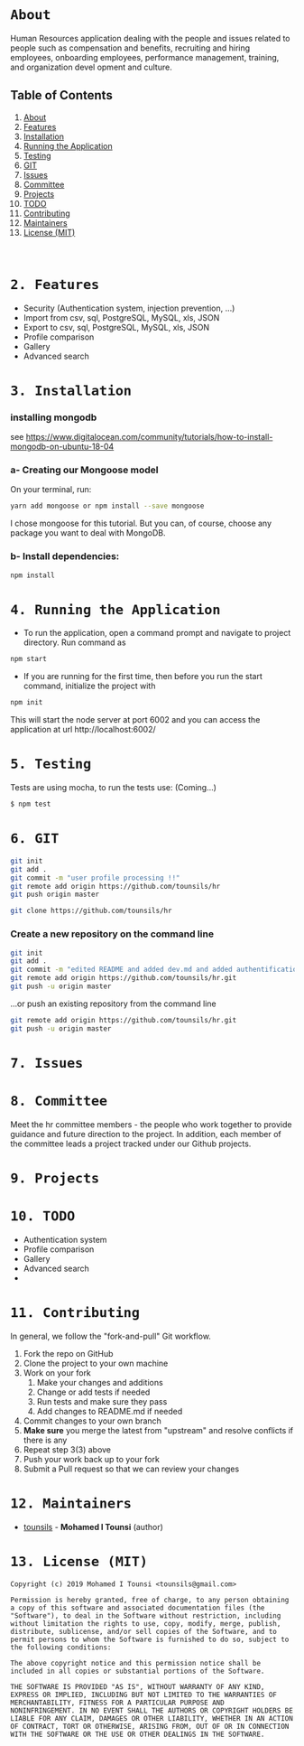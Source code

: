 # `About`

Human Resources application dealing with the people and issues related to people such as compensation and benefits, recruiting and hiring employees, onboarding employees, performance management, training, and organization devel opment and culture.


## Table of Contents

1.  [About](#About)
2.  [Features](#2-Features)
3.  [Installation](#3-Installation)
4.  [Running the Application](#4-Running-the-Application)
5.  [Testing](#5-Testing)
6.  [GIT](#6-GIT)
7.  [Issues](#7-Issues)
8.  [Committee](#8-Committee)
9.  [Projects](#9-Projects)
10.  [TODO](#10-TODO)
11.  [Contributing](#11-Contributing)
12.  [Maintainers](#12-Maintainers)
13.  [License (MIT)](#13-License-(MIT))


<br/>

# `2. Features`
- Security (Authentication system, injection prevention, ...)
- Import from csv, sql, PostgreSQL, MySQL, xls, JSON
- Export to csv, sql, PostgreSQL, MySQL, xls, JSON
- Profile comparison
- Gallery
- Advanced search

# `3. Installation`

### installing mongodb
see https://www.digitalocean.com/community/tutorials/how-to-install-mongodb-on-ubuntu-18-04


### a- Creating our Mongoose model

On your terminal, run:

```bash
yarn add mongoose or npm install --save mongoose
```

I chose mongoose for this tutorial. But you can, of course, choose any package you want to deal with MongoDB.

### b- Install dependencies:


```bash
npm install
```

# `4. Running the Application`

- To run the application, open a command prompt and navigate to project directory. Run command as
```bash
npm start
```
- If you are running for the first time, then before you run the start command, initialize the project with
```bash
npm init
```
This will start the node server at port 6002 and you can access the application at url http://localhost:6002/

# `5. Testing`

Tests are using mocha, to run the tests use: (Coming...)

```bash 
$ npm test
```


# `6. GIT`

```bash
git init
git add .
git commit -m "user profile processing !!"
git remote add origin https://github.com/tounsils/hr
git push origin master

git clone https://github.com/tounsils/hr
```

### Create a new repository on the command line
```bash
git init
git add .
git commit -m "edited README and added dev.md and added authentification system"
git remote add origin https://github.com/tounsils/hr.git
git push -u origin master
```
…or push an existing repository from the command line

```bash
git remote add origin https://github.com/tounsils/hr.git
git push -u origin master
```

# `7. Issues`




# `8. Committee`

Meet the hr committee members - the people who work together to provide 
guidance and future direction to the project. 
In addition, each member of the committee leads a project tracked under our Github projects.

# `9. Projects`




# `10. TODO`

- Authentication system
- Profile comparison
- Gallery
- Advanced search
- 

# `11. Contributing`

In general, we follow the "fork-and-pull" Git workflow.

1. Fork the repo on GitHub
2. Clone the project to your own machine
3. Work on your fork
    1. Make your changes and additions
    2. Change or add tests if needed
    3. Run tests and make sure they pass
    4. Add changes to README.md if needed
4. Commit changes to your own branch
5. **Make sure** you merge the latest from "upstream" and resolve conflicts if there is any
6. Repeat step 3(3) above
7. Push your work back up to your fork
8. Submit a Pull request so that we can review your changes


# `12. Maintainers`


- [tounsils](https://github.com/tounsils) - **Mohamed I Tounsi** (author)


# `13. License (MIT)`

```
Copyright (c) 2019 Mohamed I Tounsi <tounsils@gmail.com>

Permission is hereby granted, free of charge, to any person obtaining
a copy of this software and associated documentation files (the
"Software"), to deal in the Software without restriction, including
without limitation the rights to use, copy, modify, merge, publish,
distribute, sublicense, and/or sell copies of the Software, and to
permit persons to whom the Software is furnished to do so, subject to
the following conditions:

The above copyright notice and this permission notice shall be
included in all copies or substantial portions of the Software.

THE SOFTWARE IS PROVIDED "AS IS", WITHOUT WARRANTY OF ANY KIND,
EXPRESS OR IMPLIED, INCLUDING BUT NOT LIMITED TO THE WARRANTIES OF
MERCHANTABILITY, FITNESS FOR A PARTICULAR PURPOSE AND
NONINFRINGEMENT. IN NO EVENT SHALL THE AUTHORS OR COPYRIGHT HOLDERS BE
LIABLE FOR ANY CLAIM, DAMAGES OR OTHER LIABILITY, WHETHER IN AN ACTION
OF CONTRACT, TORT OR OTHERWISE, ARISING FROM, OUT OF OR IN CONNECTION
WITH THE SOFTWARE OR THE USE OR OTHER DEALINGS IN THE SOFTWARE.
```

